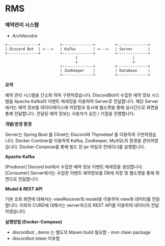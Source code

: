 # RMS
### 예약관리 시스템

- Architecutre
 ```
+--------------+         +--------------+         +--------------+
| Discord Bot  | <--->   | Kafka        | <--->   | Server       |
+--------------+         +--------------+         +--------------+
                                 |                         |
                                 v                         v
                          +--------------+         +--------------+ 
                          | ZooKeeper    |         | Database     |
                          +--------------+         +--------------+ 
```

**요약**

예약 관리 시스템을 간소화 하여 구현하였습니다.
DiscordBot이 수집한 예약 정보 시스템을 Apache Kafka의 이벤트 메세징을 이용하여 Server로 전달합니다.
해당 Server에서는 예약 정보를 데이터베이스에 저장함과 동시에 웹소켓을 통해 실시간으로 화면을 통해 전달합니다.
전달된 예약 정보는 사용자가 승인 / 거절을 진행합니다. 

**개발/운영 환경**

 Server는 Spring Boot 를 Clinet는 Discord와 Thymeleaf 를 이용하여 구현하였습니다. Docker Continer를 이용하여 Kafka, ZooKeeper, MySQL의 환경을 관리하였습니다. Docker-Compose를 통해 빌드 된 jar 파일과 컨테이너를 실행합니다.

**Apache Kafka**

[Producer] Discord bot에서 수집한 예약 정보 이벤트 메세징을 생성합니다.[Consumer] Server에서는 수집한 이벤트 예약정보를 DB에 저장 및 웹소켓을 통해 화면으로 전달합니다.

**Model & REST API**

 기본 조회 화면에 대해서는 viewResolver와 model을 이용하여 view와 데이터를 전달합니다.
 이외의 CURD에 대해서는 server측으로 REST API를 이용하여 데이터의 전달하였습니다.


**실행방법 (Docker-Compose)**
  - discordbot , demo 는 별도의 Maven build 필요함 - mvn clean package
  - discordbot token 미포함
